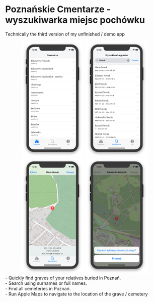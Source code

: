 # Poznańskie Cmentarze - wyszukiwarka miejsc pochówku <br>
Technically the third version of my unfinished / demo app <br>
<div align="center">
<img src="Screenshots/Cemeteries.png" width="200" />
<img src="Screenshots/Graves.png" width="200" />
<img src="Screenshots/Maps.png" width="200" />
<img src="Screenshots/Open Maps.png" width="200" />
</div>
- Quickly find graves of your relatives buried in Poznań. <br>
- Search using surnames or full names. <br>
- Find all cemeteries in Poznań. <br>
- Run Apple Maps to navigate to the location of the grave / cemetery <br>
<br>
